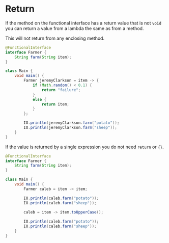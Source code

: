 # Return


If the method on the functional interface has a return value
that is not `void` you can return a value from a lambda
the same as from a method.

This will not return from any enclosing method.

```java
@FunctionalInterface
interface Farmer {
    String farm(String item);
}

class Main {
    void main() {
        Farmer jeremyClarkson = item -> {
            if (Math.random() < 0.1) {
                return "failure";
            }
            else {
                return item;
            }
        };

        IO.println(jeremyClarkson.farm("potato"));
        IO.println(jeremyClarkson.farm("sheep"));
    }
}
```

If the value is returned by a single expression you
do not need `return` or `{}`.

```java
@FunctionalInterface
interface Farmer {
    String farm(String item);
}

class Main {
    void main() {
        Farmer caleb = item -> item;

        IO.println(caleb.farm("potato"));
        IO.println(caleb.farm("sheep"));

        caleb = item -> item.toUpperCase();
        
        IO.println(caleb.farm("potato"));
        IO.println(caleb.farm("sheep"));
    }
}
```


